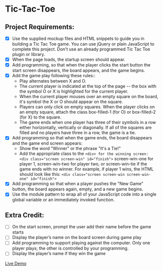 # Tic-Tac-Toe

## Project Requirements:

-   [x] Use the supplied mockup files and HTML snippets to guide you in building a Tic Tac Toe game. You can use jQuery or plain JavaScript to complete this project. Don't use an already programmed Tic Tac Toe plugin or library.
-   [x] When the page loads, the startup screen should appear.
-   [x] Add programming, so that when the player clicks the start button the start screen disappears, the board appears, and the game begins.
-   [x] Add the game play following these rules::
    -   Play alternates between X and O.
    -   The current player is indicated at the top of the page -- the box with the symbol O or X is highlighted for the current player.
    -   When the current player mouses over an empty square on the board, it's symbol the X or O should appear on the square.
    -   Players can only click on empty squares. When the player clicks on an empty square, attach the class box-filled-1 (for O) or box-filled-2 (for X) to the square.
    -   The game ends when one player has three of their symbols in a row either horizontally, vertically or diagonally. If all of the squares are filled and no players have three in a row, the game is a tie.
-   [x] Add programming so that when the game ends, the board disappears and the game end screen appears:
    -   Show the word "Winner" or the phrase "It's a Tie!"
    -   Add the appropriate class to the ```<div> for the winning screen: <div class="screen screen-win" id="finish">``` screen-win-one for player 1, screen-win-two for player two, or screen-win-tie if the game ends with no winner. For example, if player 1 wins, the HTML should look like this: ```<div class="screen screen-win screen-win-one" id="finish">```
-   [x] Add programming so that when a player pushes the "New Game" button, the board appears again, empty, and a new game begins.
-   [x] Use the module pattern to wrap all of your JavaScript code into a single global variable or an immediately invoked function.

## Extra Credit:

-   [ ] On the start screen, prompt the user add their name before the game starts
-   [ ] Display the player’s name on the board screen during game play
-   [ ] Add programming to support playing against the computer. Only one player plays; the other is controlled by your programming.
-   [ ] Display the player’s name if they win the game

[Live Demo]()
